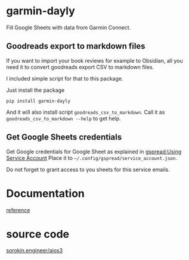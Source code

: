 # garmin-dayly

Fill Google Sheets with data from Garmin Connect.

## Goodreads export to markdown files

If you want to import your book reviews for example to Obsidian, all you need it to convert goodreads export CSV
to markdown files.

I included simple script for that to this package.

Just install the package

    pip install garmin-dayly

And it will also install script `goodreads_csv_to_markdown`.
Call it as `goodreads_csv_to_markdown --help` to get help.

## Get Google Sheets credentials
Get Google credentials for Google Sheet as explained in [gspread:Using Service Account](https://docs.gspread.org/en/latest/oauth2.html#enable-api-access-for-a-project)
Place it to `~/.config/gspread/service_account.json`.

Do not forget to grant access to you sheets for this service emails.


# Documentation

[reference](docstrings/)

# source code

[sorokin.engineer/aios3](https://github.com/andgineer/garmin-dayly)
